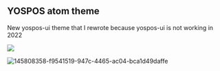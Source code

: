 ## YOSPOS atom theme
New yospos-ui theme that I rewrote because yospos-ui is not working in 2022

<img src="https://i.imgur.com/TXi9bST.png">

![145808358-f9541519-947c-4465-ac04-bca1d49daffe](https://user-images.githubusercontent.com/49848935/145944673-1c267dba-98d3-4f97-849a-8f251979b7f4.png)
